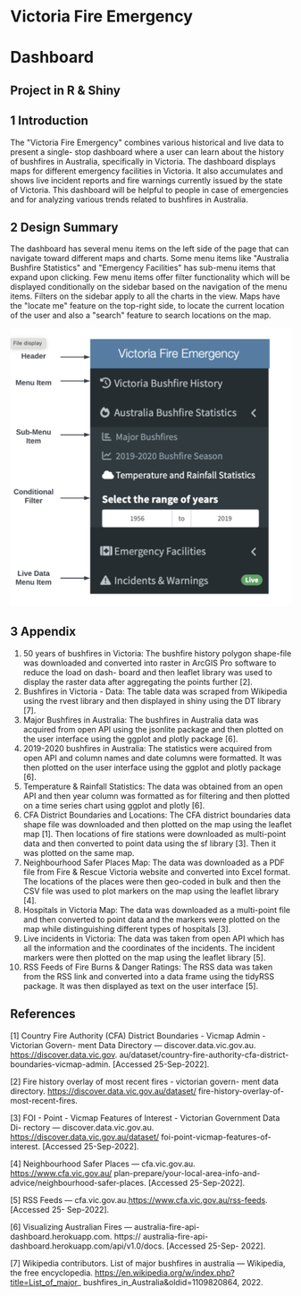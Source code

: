 # Victoria Fire Emergency

# Dashboard

## Project in R & Shiny

## 1 Introduction

The "Victoria Fire Emergency" combines various historical and live data to present a single-
stop dashboard where a user can learn about the history of bushfires in Australia, specifically
in Victoria. The dashboard displays maps for different emergency facilities in Victoria. It
also accumulates and shows live incident reports and fire warnings currently issued by the
state of Victoria. This dashboard will be helpful to people in case of emergencies and for
analyzing various trends related to bushfires in Australia.

## 2 Design Summary

The dashboard has several menu items on the left side of the page that can navigate 
toward different maps and charts. Some menu items like "Australia Bushfire Statistics" and
"Emergency Facilities" has sub-menu items that expand upon clicking. Few menu items
offer filter functionality which will be displayed conditionally on the sidebar based on the
navigation of the menu items. Filters on the sidebar apply to all the charts in the view.
Maps have the "locate me" feature on the top-right side, to locate the current location of
the user and also a "search" feature to search locations on the map.

![](images/dashboard.png)


## 3 Appendix

1. 50 years of bushfires in Victoria: The bushfire history polygon shape-file was
    downloaded and converted into raster in ArcGIS Pro software to reduce the load on dash-
    board and then leaflet library was used to display the raster data after aggregating the
    points further [2].
2. Bushfires in Victoria - Data: The table data was scraped from Wikipedia using
    the rvest library and then displayed in shiny using the DT library [7].
3. Major Bushfires in Australia: The bushfires in Australia data was acquired from
    open API using the jsonlite package and then plotted on the user interface using the
    ggplot and plotly package [6].
4. 2019-2020 bushfires in Australia: The statistics were acquired from open API
    and column names and date columns were formatted. It was then plotted on the user
    interface using the ggplot and plotly package [6].
5. Temperature & Rainfall Statistics: The data was obtained from an open API and
    then year column was formatted as for filtering and then plotted on a time series chart
    using ggplot and plotly [6].
6. CFA District Boundaries and Locations: The CFA district boundaries data
    shape file was downloaded and then plotted on the map using the leaflet map [1]. Then
    locations of fire stations were downloaded as multi-point data and then converted to
    point data using the sf library [3]. Then it was plotted on the same map.
7. Neighbourhood Safer Places Map: The data was downloaded as a PDF file from
    Fire & Rescue Victoria website and converted into Excel format. The locations of the
    places were then geo-coded in bulk and then the CSV file was used to plot markers on
    the map using the leaflet library [4].
8. Hospitals in Victoria Map: The data was downloaded as a multi-point file and then
    converted to point data and the markers were plotted on the map while distinguishing
    different types of hospitals [3].
9. Live incidents in Victoria: The data was taken from open API which has all the
    information and the coordinates of the incidents. The incident markers were then
    plotted on the map using the leaflet library [5].
10. RSS Feeds of Fire Burns & Danger Ratings: The RSS data was taken from
the RSS link and converted into a data frame using the tidyRSS package. It was then
displayed as text on the user interface [5].


## References

[1] Country Fire Authority (CFA) District Boundaries - Vicmap Admin - Victorian Govern-
ment Data Directory — discover.data.vic.gov.au. https://discover.data.vic.gov.
au/dataset/country-fire-authority-cfa-district-boundaries-vicmap-admin.
[Accessed 25-Sep-2022].

[2] Fire history overlay of most recent fires - victorian govern-
ment data directory. https://discover.data.vic.gov.au/dataset/
fire-history-overlay-of-most-recent-fires.

[3] FOI - Point - Vicmap Features of Interest - Victorian Government Data Di-
rectory — discover.data.vic.gov.au. https://discover.data.vic.gov.au/dataset/
foi-point-vicmap-features-of-interest. [Accessed 25-Sep-2022].

[4] Neighbourhood Safer Places — cfa.vic.gov.au. https://www.cfa.vic.gov.au/
plan-prepare/your-local-area-info-and-advice/neighbourhood-safer-places.
[Accessed 25-Sep-2022].

[5] RSS Feeds — cfa.vic.gov.au.https://www.cfa.vic.gov.au/rss-feeds. [Accessed 25-
Sep-2022].

[6] Visualizing Australian Fires — australia-fire-api-dashboard.herokuapp.com. https://
australia-fire-api-dashboard.herokuapp.com/api/v1.0/docs. [Accessed 25-Sep-
2022].

[7] Wikipedia contributors. List of major bushfires in australia — Wikipedia, the
free encyclopedia. https://en.wikipedia.org/w/index.php?title=List_of_major_
bushfires_in_Australia&oldid=1109820864, 2022.


